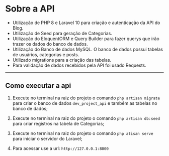 # Sobre a API

- Utilização de PHP 8 e Laravel 10 para criação e autenticação da API do Blog.
- Utilização de Seed para geração de Categorias.
- Utilização do EloquentORM e Query Builder para fazer querys que irão trazer os dados do banco de dados.
- Utilização do Banco de dados MySQL. O banco de dados possui tabelas de usuários, categorias e posts.
- Utilizado migrations para a criação das tabelas.
- Para validação de dados recebidos pela API foi usado Requests.

________________________

## Como executar a api

1. Execute no terminal na raiz do projeto o comando `php artisan migrate` para criar o banco de dados `dev_project_api` e também as tabelas no banco de dados;

2. Execute no terminal na raiz do projeto o comando `php artisan db:seed` para criar registros na tabela de Categorias;

3. Execute no terminal na raiz do projeto o comando `php atisan serve` para iniciar o servidor do Laravel;

4. Para acessar use a url: `http://127.0.0.1:8000`